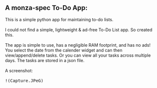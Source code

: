 ## A monza-spec To-Do App:
This is a simple python app for maintaining to-do lists.
<br><br>I could not find a simple, lightweight & ad-free To-Do List app. So created this.
<br><br>The app is simple to use, has a negligible RAM footprint, and has no ads! You select the date from the calender widget and can then view/append/delete tasks. Or you can view 
all your tasks across multiple days. The tasks are stored in a json file.
<br><br>A screenshot:<br><br>
<kbd>!(Capture.JPeG)</kbd>

